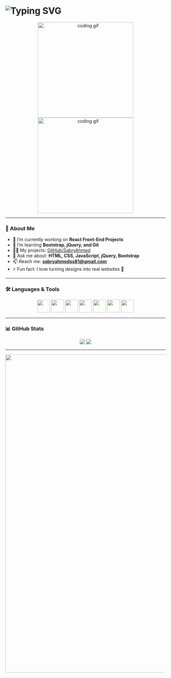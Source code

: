 <h1 align="left">
  <img src="https://readme-typing-svg.demolab.com?font=Fira+Code&size=28&pause=1000&color=F75C7E&center=true&vCenter=true&width=435&lines=Hi+%F0%9F%91%8B%2C+I'm+Sabry;Front-End+Developer+from+Egypt+%F0%9F%87%AA%F0%9F%87%AC;React+Lover+%E2%9D%A4%EF%B8%8F" alt="Typing SVG" />
</h1>

<p align="center">
  <img src="https://media.giphy.com/media/qgQUggAC3Pfv687qPC/giphy.gif" width="300" alt="coding gif"/>
  <img src="https://media4.giphy.com/media/v1.Y2lkPTc5MGI3NjExOXB1M3k5NW1tZjRiYTV0djdkam1meWtyaG5ubGw3eGs1bnVoYjhqbyZlcD12MV9pbnRlcm5hbF9naWZfYnlfaWQmY3Q9Zw/u2pmTWUi0MXjyrMaVj/giphy.gif" width="300" alt="coding gif"/>
  
</p>

---

### 🚀 About Me

- 🔭 I’m currently working on **React Front-End Projects**
- 🌱 I’m learning **Bootstrap, jQuery, and Git**
- 👨‍💻 My projects: [GitHub/SabryAhmed](https://github.com/sabryAhmed/SabryAhmed)
- 💬 Ask me about: **HTML, CSS, JavaScript, jQuery, Bootstrap**
- 📫 Reach me: **sabryahmedss81@gmail.com**
- ⚡ Fun fact: I love turning designs into real websites 🎨

---

### 🛠️ Languages & Tools

<p align="center">
  <img src="https://cdn.jsdelivr.net/gh/devicons/devicon/icons/html5/html5-original.svg" width="40" height="40" />
  <img src="https://cdn.jsdelivr.net/gh/devicons/devicon/icons/css3/css3-original.svg" width="40" height="40" />
  <img src="https://cdn.jsdelivr.net/gh/devicons/devicon/icons/javascript/javascript-original.svg" width="40" height="40" />
  <img src="https://cdn.jsdelivr.net/gh/devicons/devicon/icons/bootstrap/bootstrap-original.svg" width="40" height="40" />
  <img src="https://cdn.jsdelivr.net/gh/devicons/devicon/icons/jquery/jquery-original.svg" width="40" height="40" />
  <img src="https://cdn.jsdelivr.net/gh/devicons/devicon/icons/react/react-original.svg" width="40" height="40" />
  <img src="https://cdn.jsdelivr.net/gh/devicons/devicon/icons/git/git-original.svg" width="40" height="40" />
</p>

---

### 📊 GitHub Stats

<p align="center">
  <img src="https://github-readme-stats.vercel.app/api?username=sabryAhmed&show_icons=true&theme=radical" />
  <img src="https://github-readme-streak-stats.herokuapp.com/?user=sabryAhmed&theme=radical" />
</p>

---


<p align="center">
 
<img src="https://media4.giphy.com/media/v1.Y2lkPTc5MGI3NjExdmpqODZrbmppMnJzbDA3aWxja2F3cHIzMTV0cjkwYWYxdzZuMDJsaSZlcD12MV9pbnRlcm5hbF9naWZfYnlfaWQmY3Q9Zw/OLPQ6z2hlHmwFc4Hso/giphy.gif" width="1000"  />
  
</p>
